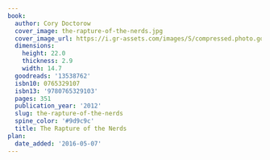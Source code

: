 ```yaml
---
book:
  author: Cory Doctorow
  cover_image: the-rapture-of-the-nerds.jpg
  cover_image_url: https://i.gr-assets.com/images/S/compressed.photo.goodreads.com/books/1335124441l/13538762._SX98_.jpg
  dimensions:
    height: 22.0
    thickness: 2.9
    width: 14.7
  goodreads: '13538762'
  isbn10: 0765329107
  isbn13: '9780765329103'
  pages: 351
  publication_year: '2012'
  slug: the-rapture-of-the-nerds
  spine_color: '#9d9c9c'
  title: The Rapture of the Nerds
plan:
  date_added: '2016-05-07'
---
```

